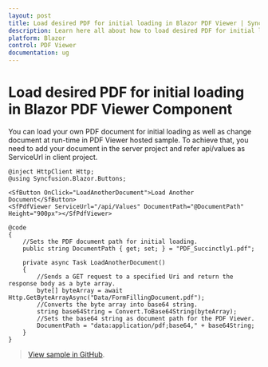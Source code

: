 ```yaml
---
layout: post
title: Load desired PDF for initial loading in Blazor PDF Viewer | Syncfusion
description: Learn here all about how to load desired PDF for initial loading in Syncfusion Blazor PDF Viewer component and more.
platform: Blazor
control: PDF Viewer
documentation: ug
---
```


# Load desired PDF for initial loading in Blazor PDF Viewer Component

You can load your own PDF document for initial loading as well as change document at run-time in PDF Viewer hosted sample. To achieve that, you need to add your document in the server project and refer api/values as ServiceUrl in client project.

```cshtml
@inject HttpClient Http;
@using Syncfusion.Blazor.Buttons;

<SfButton OnClick="LoadAnotherDocument">Load Another Document</SfButton>
<SfPdfViewer ServiceUrl="/api/Values" DocumentPath="@DocumentPath" Height="900px"></SfPdfViewer>

@code
{
    //Sets the PDF document path for initial loading.
    public string DocumentPath { get; set; } = "PDF_Succinctly1.pdf";

    private async Task LoadAnotherDocument()
    {
        //Sends a GET request to a specified Uri and return the response body as a byte array. 
        byte[] byteArray = await Http.GetByteArrayAsync("Data/FormFillingDocument.pdf");
        //Converts the byte array into base64 string.
        string base64String = Convert.ToBase64String(byteArray);
        //Sets the base64 string as document path for the PDF Viewer.
        DocumentPath = "data:application/pdf;base64," + base64String;  
    }
}
```

> [View sample in GitHub](https://github.com/SyncfusionExamples/blazor-pdf-viewer-examples/tree/master/Getting%20Started/Hosted%20application).
